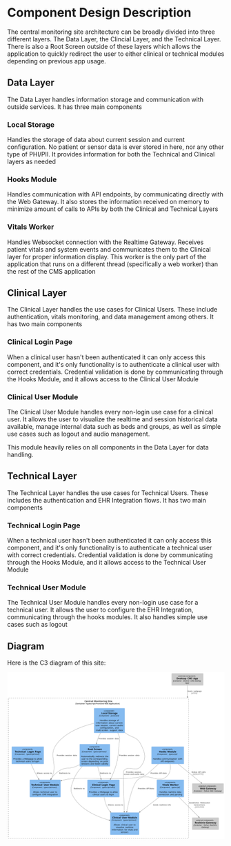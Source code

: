 # Component Design Description

The central monitoring site architecture can be broadly divided into three different layers. The Data Layer, the Clincial Layer, and the Technical Layer. There is also a Root Screen outside of these layers which allows the application to quickly redirect the user to either clinical or technical modules depending on previous app usage.

## Data Layer

The Data Layer handles information storage and communication with outside services. It has three main components

### Local Storage

Handles the storage of data about current session and current configuration. No patient or sensor data is ever stored in here, nor any other type of PHI/PII. It provides information for both the Technical and Clinical layers as needed

### Hooks Module

Handles communication with API endpoints, by communicating directly with the Web Gateway. It also stores the information received on memory to minimize amount of calls to APIs by both the Clinical and Technical Layers

### Vitals Worker

Handles Websocket connection with the Realtime Gateway. Receives patient vitals and system events and communicates them to the Clinical layer for proper information display. This worker is the only part of the application that runs on a different thread (specifically a web worker) than the rest of the CMS application

## Clinical Layer

The Clinical Layer handles the use cases for Clinical Users. These include authentication, vitals monitoring, and data management among others. It has two main components

### Clinical Login Page

When a clinical user hasn't been authenticated it can only access this component, and it's only functionality is to authenticate a clinical user with correct credentials. Credential validation is done by communicating through the Hooks Module, and it allows access to the Clinical User Module

### Clinical User Module

The Clinical User Module handles every non-login use case for a clinical user. It allows the user to visualize the realtime and session historical data available, manage internal data such as beds and groups, as well as simple use cases such as logout and audio management.

This module heavily relies on all components in the Data Layer for data handling.

## Technical Layer

The Technical Layer handles the use cases for Technical Users. These includes the authentication and EHR Integration flows. It has two main components

### Technical Login Page

When a technical user hasn't been authenticated it can only access this component, and it's only functionality is to authenticate a technical user with correct credentials. Credential validation is done by communicating through the Hooks Module, and it allows access to the Technical User Module

### Technical User Module

The Technical User Module handles every non-login use case for a technical user. It allows the user to configure the EHR Integration, communicating through the hooks modules. It also handles simple use cases such as logout

## Diagram

Here is the C3 diagram of this site:

![C3 Central Monitoring Site - Component](../images/C4_diagram/C3_CentralMonitoringSite.svg)
